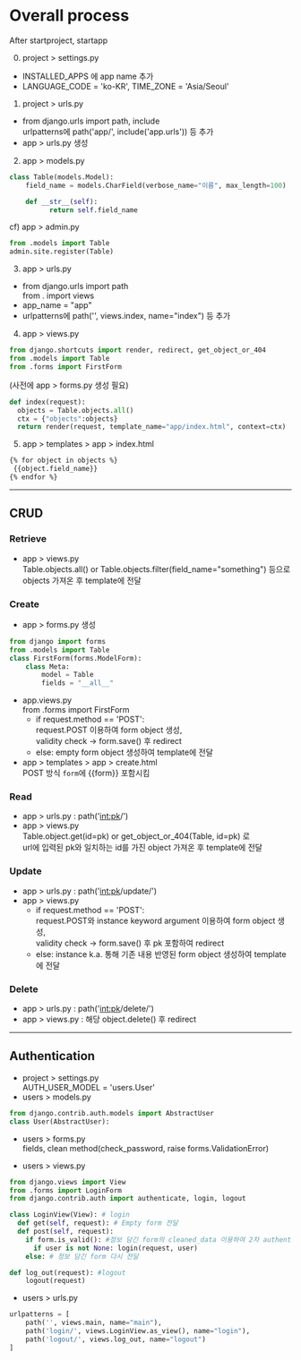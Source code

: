 # Overall process

After startproject, startapp

0. project > settings.py

- INSTALLED_APPS 에 app name 추가
- LANGUAGE_CODE = 'ko-KR', TIME_ZONE = 'Asia/Seoul'

1. project > urls.py

- from django.urls import path, include
  <br>urlpatterns에 path('app/', include('app.urls')) 등 추가
- app > urls.py 생성

2. app > models.py

```Python
class Table(models.Model):
    field_name = models.CharField(verbose_name="이름", max_length=100)

    def __str__(self):
          return self.field_name
```

cf) app > admin.py

```Python
from .models import Table
admin.site.register(Table)
```

3. app > urls.py

- from django.urls import path
  <br>from . import views
- app_name = "app"
- urlpatterns에 path('', views.index, name="index") 등 추가

4. app > views.py

```Python
from django.shortcuts import render, redirect, get_object_or_404
from .models import Table
from .forms import FirstForm
```

(사전에 app > forms.py 생성 필요)

```Python
def index(request):
  objects = Table.objects.all()
  ctx = {"objects":objects}
  return render(request, template_name="app/index.html", context=ctx)
```

5. app > templates > app > index.html

```Html
{% for object in objects %}
 {{object.field_name}}
{% endfor %}
```

---

## CRUD

### Retrieve

- app > views.py
  <br>Table.objects.all() or Table.objects.filter(field_name="something") 등으로 objects 가져온 후 template에 전달

### Create

- app > forms.py 생성

```Python
from django import forms
from .models import Table
class FirstForm(forms.ModelForm):
    class Meta:
        model = Table
        fields = "__all__"
```

- app.views.py
  <br>from .forms import FirstForm
  - if request.method == 'POST':
    <br>request.POST 이용하여 form object 생성,
    <br>validity check -> form.save() 후 redirect
  - else: empty form object 생성하여 template에 전달
- app > templates > app > create.html
  <br> POST 방식 `form`에 {{form}} 포함시킴

### Read

- app > urls.py : path('<int:pk>/')
- app > views.py
  <br>Table.object.get(id=pk) or get_object_or_404(Table, id=pk) 로
  <br> url에 입력된 pk와 일치하는 id를 가진 object 가져온 후 template에 전달

### Update

- app > urls.py : path('<int:pk>/update/')
- app > views.py
  - if request.method == 'POST':
    <br>request.POST와 instance keyword argument 이용하여 form object 생성,
    <br> validity check -> form.save() 후 pk 포함하여 redirect
  - else: instance k.a. 통해 기존 내용 반영된 form object 생성하여 template에 전달

### Delete

- app > urls.py : path('<int:pk>/delete/')
- app > views.py : 해당 object.delete() 후 redirect

---

## Authentication

- project > settings.py
  <br>AUTH_USER_MODEL = 'users.User'
- users > models.py

```Python
from django.contrib.auth.models import AbstractUser
class User(AbstractUser):
```

- users > forms.py
  <br>fields, clean method(check_password, raise forms.ValidationError)

- users > views.py

```Python
from django.views import View
from .forms import LoginForm
from django.contrib.auth import authenticate, login, logout

class LoginView(View): # login
  def get(self, request): # Empty form 전달
  def post(self, request):
    if form.is_valid(): #정보 담긴 form의 cleaned_data 이용하여 2차 authenticate
      if user is not None: login(request, user)
    else: # 정보 담긴 form 다시 전달

def log_out(request): #logout
    logout(request)
```

- users > urls.py

```Python
urlpatterns = [
    path('', views.main, name="main"),
    path('login/', views.LoginView.as_view(), name="login"),
    path('logout/', views.log_out, name="logout")
]
```

